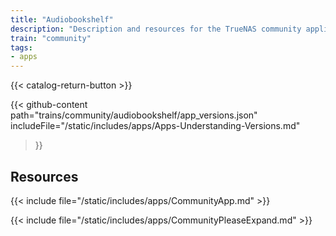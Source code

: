 ```yaml
---
title: "Audiobookshelf"
description: "Description and resources for the TrueNAS community application called Audiobookshelf."
train: "community"
tags:
- apps
---
```


{{< catalog-return-button >}}

{{< github-content 
    path="trains/community/audiobookshelf/app_versions.json"
	includeFile="/static/includes/apps/Apps-Understanding-Versions.md"
>}}

## Resources

{{< include file="/static/includes/apps/CommunityApp.md" >}}

{{< include file="/static/includes/apps/CommunityPleaseExpand.md" >}}

<!--
<div class="docs-sections">

{{< doc-card title="<appname> Deployments" link="/resources/"
descr="How to deploy and configure the <appname> app." >}}

</div>
-->
